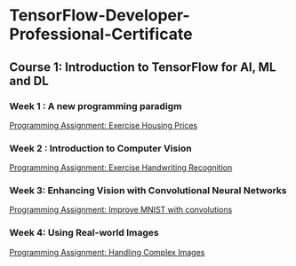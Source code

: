 # TensorFlow-Developer-Professional-Certificate

## Course 1: Introduction to TensorFlow for AI, ML and DL
### Week 1 : A new programming paradigm
[Programming Assignment: Exercise Housing Prices](https://github.com/manisaiprasad/TensorFlow-Developer-Professional-Certificate/blob/master/1.Introduction%20to%20TensorFlow/Week%201/Exercise_1_House_Prices_Question.ipynb)

### Week 2 : Introduction to Computer Vision
[Programming Assignment: Exercise Handwriting Recognition](https://github.com/manisaiprasad/TensorFlow-Developer-Professional-Certificate/blob/master/1.Introduction%20to%20TensorFlow/week2/Handwriting%20Recognition.ipynb)

### Week 3: Enhancing Vision with Convolutional Neural Networks
[Programming Assignment: Improve MNIST with convolutions](https://github.com/manisaiprasad/TensorFlow-Developer-Professional-Certificate/blob/master/1.Introduction%20to%20TensorFlow/week3/utf-8''Excercise-3-Question.ipynb)

### Week 4: Using Real-world Images
[Programming Assignment: Handling Complex Images](https://github.com/manisaiprasad/TensorFlow-Developer-Professional-Certificate/blob/master/1.Introduction%20to%20TensorFlow/week4/utf-8''Exercise4-Question.ipynb)
